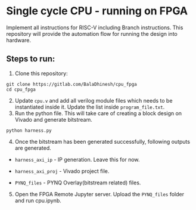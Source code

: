 # Single cycle CPU - running on FPGA
Implement all instructions for RISC-V including Branch instructions. This repository will provide the automation flow for running the design into hardware.

## Steps to run:
1. Clone this repository:
```
git clone https://gitlab.com/BalaDhinesh/cpu_fpga
cd cpu_fpga
```

2. Update ```cpu.v``` and add all verilog module files which needs to be instantiated inside it. Update the list inside ```program_file.txt```.
3. Run the python file. This will take care of creating a block design on Vivado and generate bitstream.
```
python harness.py
```
4. Once the bitstream has been generated successfully, following outputs are generated.

- ```harness_axi_ip```   - IP generation. Leave this for now.

- ```harness_axi_proj``` - Vivado project file. 

- ```PYNQ_files```       - PYNQ Overlay(bitstream related) files.

5. Open the FPGA Remote Jupyter server. Upload the ```PYNQ_files``` folder and run cpu.ipynb.
